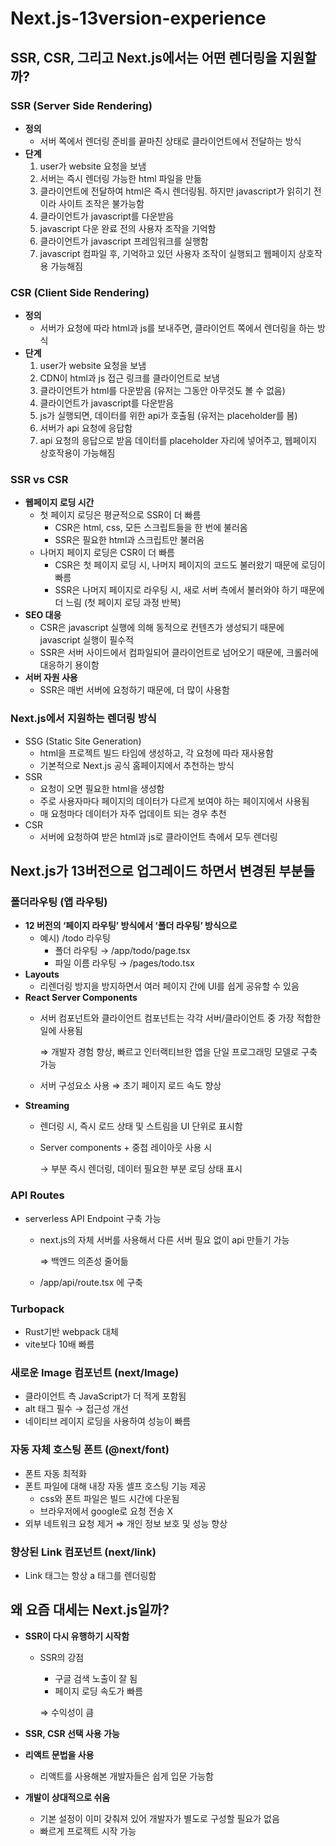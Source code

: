 # Next.js-13version-experience
## SSR, CSR, 그리고 Next.js에서는 어떤 렌더링을 지원할까?
### SSR (Server Side Rendering)

- **정의**
    - 서버 쪽에서 렌더링 준비를 끝마친 상태로 클라이언트에서 전달하는 방식
- **단계**
    1. user가 website 요청을 보냄
    2. 서버는 즉시 렌더링 가능한 html 파일을 만듦
    3. 클라이언트에 전달하여 html은 즉시 렌더링됨. 하지만 javascript가 읽히기 전이라 사이트 조작은 불가능함
    4. 클라이언트가 javascript를 다운받음
    5. javascript 다운 완료 전의 사용자 조작을 기억함
    6. 클라이언트가 javascript 프레임워크를 실행함
    7. javascript 컴파일 후, 기억하고 있던 사용자 조작이 실행되고 웹페이지 상호작용 가능해짐

### CSR (Client Side Rendering)

- **정의**
    - 서버가 요청에 따라 html과 js를 보내주면, 클라이언트 쪽에서 렌더링을 하는 방식
- **단계**
    1. user가 website 요청을 보냄
    2. CDN이 html과 js 접근 링크를 클라이언트로 보냄
    3. 클라이언트가 html를 다운받음 (유저는 그동안 아무것도 볼 수 없음)
    4. 클라이언트가 javascript를 다운받음
    5. js가 실행되면, 데이터를 위한 api가 호출됨 (유저는 placeholder를 봄)
    6. 서버가 api 요청에 응답함
    7. api 요청의 응답으로 받음 데이터를 placeholder 자리에 넣어주고, 웹페이지 상호작용이 가능해짐
    

### SSR vs CSR

- **웹페이지 로딩 시간**
    - 첫 페이지 로딩은 평균적으로 SSR이 더 빠름
        - CSR은 html, css, 모든 스크립트들을 한 번에 불러옴
        - SSR은 필요한 html과 스크립트만 불러옴
    - 나머지 페이지 로딩은 CSR이 더 빠름
        - CSR은 첫 페이지 로딩 시, 나머지 페이지의 코드도 불러왔기 때문에 로딩이 빠름
        - SSR은 나머지 페이지로 라우팅 시, 새로 서버 측에서 불러와야 하기 때문에 더 느림 (첫 페이지 로딩 과정 반복)
- **SEO 대응**
    - CSR은 javascript 실행에 의해 동적으로 컨텐츠가 생성되기 때문에 javascript 실행이 필수적
    - SSR은 서버 사이드에서 컴파일되어 클라이언트로 넘어오기 때문에, 크롤러에 대응하기 용이함
- **서버 자원 사용**
    - SSR은 매번 서버에 요청하기 때문에, 더 많이 사용함
    

### Next.js에서 지원하는 렌더링 방식

- SSG (Static Site Generation)
    - html을 프로젝트 빌드 타임에 생성하고, 각 요청에 따라 재사용함
    - 기본적으로 Next.js 공식 홈페이지에서 추천하는 방식
- SSR
    - 요청이 오면 필요한 html을 생성함
    - 주로 사용자마다 페이지의 데이터가 다르게 보여야 하는 페이지에서 사용됨
    - 매 요청마다 데이터가 자주 업데이트 되는 경우 추천
- CSR
    - 서버에 요청하여 받은 html과 js로 클라이언트 측에서 모두 렌더링

## Next.js가 13버전으로 업그레이드 하면서 변경된 부분들
### 폴더라우팅 (앱 라우팅)

- **12 버전의 ‘페이지 라우팅’ 방식에서 ‘폴더 라우팅’ 방식으로**
    - 예시) /todo 라우팅
        - 폴더 라우팅 → /app/todo/page.tsx
        - 파일 이름 라우팅 → /pages/todo.tsx
- **Layouts**
    - 리렌더링 방지을 방지하면서 여러 페이지 간에 UI를 쉽게 공유할 수 있음
- **React Server Components**
    - 서버 컴포넌트와 클라이언트 컴포넌트는 각각 서버/클라이언트 중 가장 적합한 일에 사용됨
        
        ⇒ 개발자 경험 향상, 빠르고 인터랙티브한 앱을 단일 프로그래밍 모델로 구축 가능
        
    - 서버 구성요소 사용 ⇒ 초기 페이지 로드 속도 향상
- **Streaming**
    - 렌더링 시, 즉시 로드 상태 및 스트림을 UI 단위로 표시함
    - Server components + 중첩 레이아웃 사용 시
        
        → 부분 즉시 렌더링, 데이터 필요한 부분 로딩 상태 표시
        

### API Routes

- serverless API Endpoint 구축 가능
    - next.js의 자체 서버를 사용해서 다른 서버 필요 없이 api 만들기 가능
        
        ⇒ 백엔드 의존성 줄어듦
        
    - /app/api/route.tsx 에 구축

### Turbopack

- Rust기반 webpack 대체
- vite보다 10배 빠름

### 새로운 Image 컴포넌트 (next/Image)

- 클라이언트 측 JavaScript가 더 적게 포함됨
- alt 태그 필수 → 접근성 개선
- 네이티브 레이지 로딩을 사용하여 성능이 빠름

### 자동 자체 호스팅 폰트 (@next/font)

- 폰트 자동 최적화
- 폰트 파일에 대해 내장 자동 셀프 호스팅 기능 제공
    - css와 폰트 파일은 빌드 시간에 다운됨
    - 브라우저에서 google로 요청 전송 X
- 외부 네트워크 요청 제거 ⇒ 개인 정보 보호 및 성능 향상

### 향상된 Link 컴포넌트 (next/link)

- Link 태그는 항상 a 태그를 렌더링함

## 왜 요즘 대세는 Next.js일까?
- **SSR이 다시 유행하기 시작함**
    - SSR의 강점
        - 구글 검색 노출이 잘 됨
        - 페이지 로딩 속도가 빠름
        
        ⇒ 수익성이 큼 
        
- **SSR, CSR 선택 사용 가능**
- **리액트 문법을 사용**
    - 리액트를 사용해본 개발자들은 쉽게 입문 가능함
- **개발이 상대적으로 쉬움**
    - 기본 설정이 이미 갖춰져 있어 개발자가 별도로 구성할 필요가 없음
    - 빠르게 프로젝트 시작 가능
